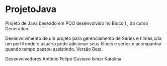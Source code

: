 # ProjetoJava
Projeto de Java baseado em POO desenvolvido no Bloco I , do curso Generation.

Desenvolvimento de um projeto para gerenciamento de Séries e filmes,cria um perfil onde o usuário pode adicionar seus filmes e séries e acompanhar quando tempo passou assistindo.
Versão Beta.

Desenvolvedores
Antônio
Felipe
Gustavo
Ismar 
Karolina
